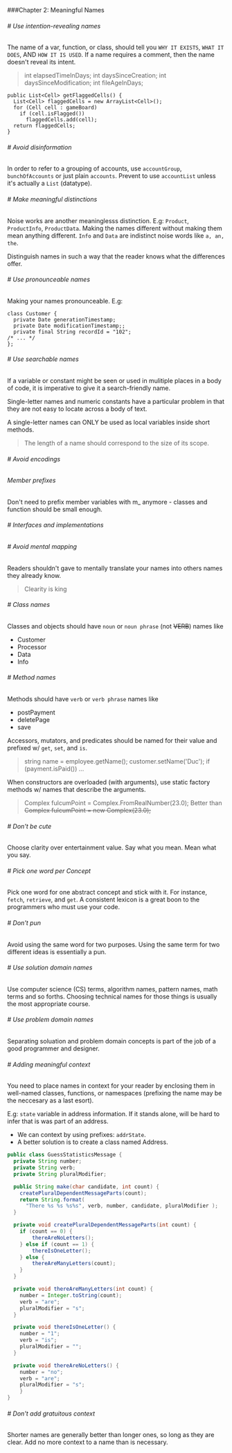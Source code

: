 ###Chapter 2: Meaningful Names

###### # Use intention-revealing names
The name of a var, function, or class, should tell you `WHY IT EXISTS`, `WHAT IT DOES`, AND `HOW IT IS USED`.
If a name requires a comment, then the name doesn't reveal its intent.

> int elapsedTimeInDays;
> int daysSinceCreation;
> int daysSinceModification;
> int fileAgeInDays;

```
public List<Cell> getFlaggedCells() {
  List<Cell> flaggedCells = new ArrayList<Cell>();
  for (Cell cell : gameBoard)
    if (cell.isFlagged())
      flaggedCells.add(cell);
  return flaggedCells;
}
```

###### # Avoid disinformation
In order to refer to a grouping of accounts, use `accountGroup`, `bunchOfAccounts` or just plain `accounts`. Prevent to use `accountList` unless it's actually a `List` (datatype).

###### # Make meaningful distinctions
Noise works are another meaninglesss distinction.
E.g: `Product`, `ProductInfo`, `ProductData`.
Making the names different without making them mean anything different. `Info` and `Data` are indistinct noise words like `a, an, the`.

Distinguish names in such a way that the reader knows what the differences offer.

###### # Use pronounceable names
Making your names pronounceable.
E.g:
```
class Customer {
  private Date generationTimestamp;
  private Date modificationTimestamp;;
  private final String recordId = "102";
/* ... */
};
```

###### # Use searchable names
If a variable or constant might be seen or used in mulitiple places in a body of code, it is imperative to give it a search-friendly name.

Single-letter names and numeric constants have a particular problem in that they are not easy to locate across a body of text.

A single-letter names can ONLY be used as local variables inside short methods.
> The length of a name should correspond to the size of its scope.

###### # Avoid encodings

###### Member prefixes
Don't need to prefix member variables with m_ anymore - classes and function should be small enough.

###### # Interfaces and implementations

###### # Avoid mental mapping
Readers shouldn't gave to mentally translate your names into others names they already know.
> Clearity is king

###### # Class names
Classes and objects should have `noun` or `noun phrase` (not ~~VERB~~) names like
- Customer
- Processor
- Data
- Info

###### # Method names
Methods should have `verb` or `verb phrase` names like
- postPayment
- deletePage
- save

Accessors, mutators, and predicates should be named for their value and prefixed w/ `get`, `set`, and `is`.

> string name = employee.getName();
> customer.setName('Duc');
> if (payment.isPaid()) ...

When constructors are overloaded (with arguments), use static factory methods w/ names that describe the arguments.
> Complex fulcumPoint = Complex.FromRealNumber(23.0);
> Better than 
> ~~Complex fulcumPoint = new Complex(23.0);~~

###### # Don't be cute
Choose clarity over entertainment value.
Say what you mean. Mean what you say.

###### # Pick one word per Concept
Pick one word for one abstract concept and stick with it.
For instance, `fetch`, `retrieve`, and `get`.
A consistent lexicon is a great boon to the programmers who must use your code.

###### # Don't pun
Avoid using the same word for two purposes. Using  the same term for two different ideas is essentially a pun.

###### # Use solution domain names
Use computer science (CS) terms, algorithm names, pattern names, math terms and so forths.
Choosing technical names for those things is usually the most appropriate course.

###### # Use problem domain names
Separating soluation and problem domain concepts is part of the job of a good programmer and designer.

###### # Adding meaningful context
You need to place names in context for your reader by enclosing them in well-named classes, functions, or namespaces (prefixing the name may be the neccesary as a last esort).

E.g: `state` variable in address information. If it stands alone, will be hard to infer that is was part of an address.
- We can context by using prefixes: `addrState`.
- A better solution is to create a class named Address.

```java
public class GuessStatisticsMessage {
  private String number;
  private String verb;
  private String pluralModifier;

  public String make(char candidate, int count) {
    createPluralDependentMessageParts(count);
    return String.format(
      "There %s %s %s%s", verb, number, candidate, pluralModifier );
  }

  private void createPluralDependentMessageParts(int count) {
    if (count == 0) {
    	thereAreNoLetters();
    } else if (count == 1) {
    	thereIsOneLetter();
    } else {
    	thereAreManyLetters(count);
    }
  }

  private void thereAreManyLetters(int count) {
    number = Integer.toString(count);
    verb = "are";
    pluralModifier = "s";
  }

  private void thereIsOneLetter() {
    number = "1";
    verb = "is";
    pluralModifier = "";
  }

  private void thereAreNoLetters() {
    number = "no";
    verb = "are";
    pluralModifier = "s";
    }
}
```

###### # Don't add gratuitous context
Shorter names are generally better than longer ones, so long as they are clear.
Add no more context to a name than is necessary.

